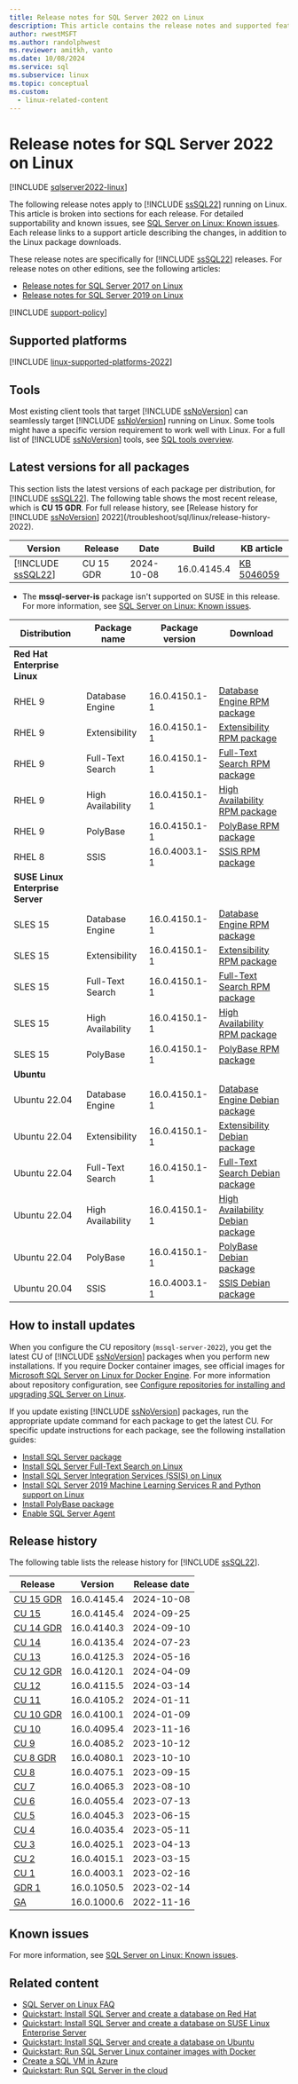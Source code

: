 ```yaml
---
title: Release notes for SQL Server 2022 on Linux
description: This article contains the release notes and supported features for SQL Server 2022 running on Linux. Release notes include the most recent release and several previous releases.
author: rwestMSFT
ms.author: randolphwest
ms.reviewer: amitkh, vanto
ms.date: 10/08/2024
ms.service: sql
ms.subservice: linux
ms.topic: conceptual
ms.custom:
  - linux-related-content
---
```

# Release notes for SQL Server 2022 on Linux

[!INCLUDE [sqlserver2022-linux](../includes/applies-to-version/sqlserver2022-linux.md)]

The following release notes apply to [!INCLUDE [ssSQL22](../includes/sssql22-md.md)] running on Linux. This article is broken into sections for each release. For detailed supportability and known issues, see [SQL Server on Linux: Known issues](sql-server-linux-known-issues.md). Each release links to a support article describing the changes, in addition to the Linux package downloads.

These release notes are specifically for [!INCLUDE [ssSQL22](../includes/sssql22-md.md)] releases. For release notes on other editions, see the following articles:

- [Release notes for SQL Server 2017 on Linux](sql-server-linux-release-notes-2017.md?view=sql-server-ver14&preserve-view=true)
- [Release notes for SQL Server 2019 on Linux](sql-server-linux-release-notes-2019.md?view=sql-server-ver15&preserve-view=true)

[!INCLUDE [support-policy](includes/support-policy.md)]

## Supported platforms

[!INCLUDE [linux-supported-platforms-2022](includes/linux-supported-platforms-2022.md)]

## Tools

Most existing client tools that target [!INCLUDE [ssNoVersion](../includes/ssnoversion-md.md)] can seamlessly target [!INCLUDE [ssNoVersion](../includes/ssnoversion-md.md)] running on Linux. Some tools might have a specific version requirement to work well with Linux. For a full list of [!INCLUDE [ssNoVersion](../includes/ssnoversion-md.md)] tools, see [SQL tools overview](../tools/overview-sql-tools.md).

## Latest versions for all packages

This section lists the latest versions of each package per distribution, for [!INCLUDE [ssSQL22](../includes/sssql22-md.md)]. The following table shows the most recent release, which is **CU 15 GDR**. For full release history, see [Release history for [!INCLUDE [ssNoVersion](../includes/ssnoversion-md.md)] 2022](/troubleshoot/sql/linux/release-history-2022).

| Version | Release | Date | Build | KB article |
| --- | --- | --- | --- | --- |
| [!INCLUDE [ssSQL22](../includes/sssql22-md.md)] | CU 15 GDR | 2024-10-08 | 16.0.4145.4 | [KB 5046059](https://support.microsoft.com/help/5046059) |

- The **mssql-server-is** package isn't supported on SUSE in this release. For more information, see [SQL Server on Linux: Known issues](sql-server-linux-known-issues.md#sql-server-integration-services-ssis).

| Distribution | Package name | Package version | Download |
| --- | --- | --- | --- |
| **Red Hat Enterprise Linux** | | | |
| RHEL 9 | Database Engine | 16.0.4150.1-1 | [Database Engine RPM package](https://packages.microsoft.com/rhel/9.0/mssql-server-2022/Packages/m/mssql-server-16.0.4150.1-1.x86_64.rpm) |
| RHEL 9 | Extensibility | 16.0.4150.1-1 | [Extensibility RPM package](https://packages.microsoft.com/rhel/9.0/mssql-server-2022/Packages/m/mssql-server-extensibility-16.0.4150.1-1.x86_64.rpm) |
| RHEL 9 | Full-Text Search | 16.0.4150.1-1 | [Full-Text Search RPM package](https://packages.microsoft.com/rhel/9.0/mssql-server-2022/Packages/m/mssql-server-fts-16.0.4150.1-1.x86_64.rpm) |
| RHEL 9 | High Availability | 16.0.4150.1-1 | [High Availability RPM package](https://packages.microsoft.com/rhel/9.0/mssql-server-2022/Packages/m/mssql-server-ha-16.0.4150.1-1.x86_64.rpm) |
| RHEL 9 | PolyBase | 16.0.4150.1-1 | [PolyBase RPM package](https://packages.microsoft.com/rhel/9.0/mssql-server-2022/Packages/m/mssql-server-polybase-16.0.4150.1-1.x86_64.rpm) |
| RHEL 8 | SSIS | 16.0.4003.1-1 | [SSIS RPM package](https://packages.microsoft.com/rhel/8/mssql-server-2022/Packages/m/mssql-server-is-16.0.4003.1-1.x86_64.rpm) |
| **SUSE Linux Enterprise Server** | | | |
| SLES 15 | Database Engine | 16.0.4150.1-1 | [Database Engine RPM package](https://packages.microsoft.com/sles/15/mssql-server-2022/Packages/m/mssql-server-16.0.4150.1-1.x86_64.rpm) |
| SLES 15 | Extensibility | 16.0.4150.1-1 | [Extensibility RPM package](https://packages.microsoft.com/sles/15/mssql-server-2022/Packages/m/mssql-server-extensibility-16.0.4150.1-1.x86_64.rpm) |
| SLES 15 | Full-Text Search | 16.0.4150.1-1 | [Full-Text Search RPM package](https://packages.microsoft.com/sles/15/mssql-server-2022/Packages/m/mssql-server-fts-16.0.4150.1-1.x86_64.rpm) |
| SLES 15 | High Availability | 16.0.4150.1-1 | [High Availability RPM package](https://packages.microsoft.com/sles/15/mssql-server-2022/Packages/m/mssql-server-ha-16.0.4150.1-1.x86_64.rpm) |
| SLES 15 | PolyBase | 16.0.4150.1-1 | [PolyBase RPM package](https://packages.microsoft.com/sles/15/mssql-server-2022/Packages/m/mssql-server-polybase-16.0.4150.1-1.x86_64.rpm) |
| **Ubuntu** | | | |
| Ubuntu 22.04 | Database Engine | 16.0.4150.1-1 | [Database Engine Debian package](https://packages.microsoft.com/ubuntu/22.04/mssql-server-2022/pool/main/m/mssql-server/mssql-server_16.0.4150.1-1_amd64.deb) |
| Ubuntu 22.04 | Extensibility | 16.0.4150.1-1 | [Extensibility Debian package](https://packages.microsoft.com/ubuntu/22.04/mssql-server-2022/pool/main/m/mssql-server-extensibility/mssql-server-extensibility_16.0.4150.1-1_amd64.deb) |
| Ubuntu 22.04 | Full-Text Search | 16.0.4150.1-1 | [Full-Text Search Debian package](https://packages.microsoft.com/ubuntu/22.04/mssql-server-2022/pool/main/m/mssql-server-fts/mssql-server-fts_16.0.4150.1-1_amd64.deb) |
| Ubuntu 22.04 | High Availability | 16.0.4150.1-1 | [High Availability Debian package](https://packages.microsoft.com/ubuntu/22.04/mssql-server-2022/pool/main/m/mssql-server-ha/mssql-server-ha_16.0.4150.1-1_amd64.deb) |
| Ubuntu 22.04 | PolyBase | 16.0.4150.1-1 | [PolyBase Debian package](https://packages.microsoft.com/ubuntu/22.04/mssql-server-2022/pool/main/m/mssql-server-polybase/mssql-server-polybase_16.0.4150.1-1_amd64.deb) |
| Ubuntu 20.04 | SSIS | 16.0.4003.1-1 | [SSIS Debian package](https://packages.microsoft.com/ubuntu/20.04/mssql-server-2022/pool/main/m/mssql-server-is/mssql-server-is_16.0.4003.1-1_amd64.deb) |

## <a id="cuinstall"></a> How to install updates

When you configure the CU repository (`mssql-server-2022`), you get the latest CU of [!INCLUDE [ssNoVersion](../includes/ssnoversion-md.md)] packages when you perform new installations. If you require Docker container images, see official images for [Microsoft SQL Server on Linux for Docker Engine](https://hub.docker.com/_/microsoft-mssql-server). For more information about repository configuration, see [Configure repositories for installing and upgrading SQL Server on Linux](sql-server-linux-change-repo.md).

If you update existing [!INCLUDE [ssNoVersion](../includes/ssnoversion-md.md)] packages, run the appropriate update command for each package to get the latest CU. For specific update instructions for each package, see the following installation guides:

- [Install SQL Server package](sql-server-linux-setup.md#upgrade)
- [Install SQL Server Full-Text Search on Linux](sql-server-linux-setup-full-text-search.md)
- [Install SQL Server Integration Services (SSIS) on Linux](sql-server-linux-setup-ssis.md)
- [Install SQL Server 2019 Machine Learning Services R and Python support on Linux](sql-server-linux-setup-machine-learning.md)
- [Install PolyBase package](../relational-databases/polybase/polybase-linux-setup.md)
- [Enable SQL Server Agent](sql-server-linux-setup-sql-agent.md)

## Release history

The following table lists the release history for [!INCLUDE [ssSQL22](../includes/sssql22-md.md)].

| Release                                                                  | Version       | Release date |
| ------------------------------------------------------------------------ | ------------- | ------------ |
| [CU 15 GDR](/troubleshoot/sql/linux/release-history-2022#CU15-GDR)       | 16.0.4145.4   | 2024-10-08   |
| [CU 15](/troubleshoot/sql/linux/release-history-2022#CU15)               | 16.0.4145.4   | 2024-09-25   |
| [CU 14 GDR](/troubleshoot/sql/linux/release-history-2022#CU14-GDR)       | 16.0.4140.3   | 2024-09-10   |
| [CU 14](/troubleshoot/sql/linux/release-history-2022#CU14)               | 16.0.4135.4   | 2024-07-23   |
| [CU 13](/troubleshoot/sql/linux/release-history-2022#CU13)               | 16.0.4125.3   | 2024-05-16   |
| [CU 12 GDR](/troubleshoot/sql/linux/release-history-2022#CU12-GDR)       | 16.0.4120.1   | 2024-04-09   |
| [CU 12](/troubleshoot/sql/linux/release-history-2022#CU12)               | 16.0.4115.5   | 2024-03-14   |
| [CU 11](/troubleshoot/sql/linux/release-history-2022#CU11)               | 16.0.4105.2   | 2024-01-11   |
| [CU 10 GDR](/troubleshoot/sql/linux/release-history-2022#CU10-GDR)       | 16.0.4100.1   | 2024-01-09   |
| [CU 10](/troubleshoot/sql/linux/release-history-2022#CU10)               | 16.0.4095.4   | 2023-11-16   |
| [CU 9](/troubleshoot/sql/linux/release-history-2022#CU9)                 | 16.0.4085.2   | 2023-10-12   |
| [CU 8 GDR](/troubleshoot/sql/linux/release-history-2022#CU8-GDR)         | 16.0.4080.1   | 2023-10-10   |
| [CU 8](/troubleshoot/sql/linux/release-history-2022#CU8)                 | 16.0.4075.1   | 2023-09-15   |
| [CU 7](/troubleshoot/sql/linux/release-history-2022#CU7)                 | 16.0.4065.3   | 2023-08-10   |
| [CU 6](/troubleshoot/sql/linux/release-history-2022#CU6)                 | 16.0.4055.4   | 2023-07-13   |
| [CU 5](/troubleshoot/sql/linux/release-history-2022#CU5)                 | 16.0.4045.3   | 2023-06-15   |
| [CU 4](/troubleshoot/sql/linux/release-history-2022#CU4)                 | 16.0.4035.4   | 2023-05-11   |
| [CU 3](/troubleshoot/sql/linux/release-history-2022#CU3)                 | 16.0.4025.1   | 2023-04-13   |
| [CU 2](/troubleshoot/sql/linux/release-history-2022#CU2)                 | 16.0.4015.1   | 2023-03-15   |
| [CU 1](/troubleshoot/sql/linux/release-history-2022#CU1)                 | 16.0.4003.1   | 2023-02-16   |
| [GDR 1](/troubleshoot/sql/linux/release-history-2022#GDR1)               | 16.0.1050.5   | 2023-02-14   |
| [GA](/troubleshoot/sql/linux/release-history-2022#GA)                    | 16.0.1000.6   | 2022-11-16   |

## Known issues

For more information, see [SQL Server on Linux: Known issues](sql-server-linux-known-issues.md).

## Related content

- [SQL Server on Linux FAQ](sql-server-linux-faq.yml)
- [Quickstart: Install SQL Server and create a database on Red Hat](quickstart-install-connect-red-hat.md)
- [Quickstart: Install SQL Server and create a database on SUSE Linux Enterprise Server](quickstart-install-connect-suse.md)
- [Quickstart: Install SQL Server and create a database on Ubuntu](quickstart-install-connect-ubuntu.md)
- [Quickstart: Run SQL Server Linux container images with Docker](quickstart-install-connect-docker.md)
- [Create a SQL VM in Azure](/azure/azure-sql/virtual-machines/linux/sql-vm-create-portal-quickstart)
- [Quickstart: Run SQL Server in the cloud](quickstart-install-connect-clouds.md)
